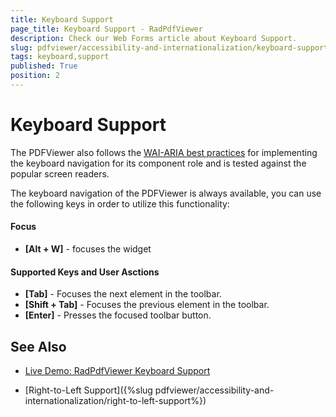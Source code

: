 ```yaml
---
title: Keyboard Support
page_title: Keyboard Support - RadPdfViewer
description: Check our Web Forms article about Keyboard Support.
slug: pdfviewer/accessibility-and-internationalization/keyboard-support
tags: keyboard,support
published: True
position: 2
---
```


# Keyboard Support

The PDFViewer also follows the [WAI-ARIA best practices](https://www.w3.org/TR/wai-aria-practices/) for implementing the keyboard navigation for its component role and is tested against the popular screen readers.

The keyboard navigation of the PDFViewer is always available, you can use the following keys in order to utilize this functionality:

#### Focus
* **[Alt + W]** - focuses the widget

#### Supported Keys and User Asctions
* **[Tab]** - Focuses the next element in the toolbar.
* **[Shift + Tab]** - Focuses the previous element in the toolbar.
* **[Enter]** - Presses the focused toolbar button.

## See Also

 * [Live Demo: RadPdfViewer Keyboard Support](https://demos.telerik.com/aspnet-ajax/pdfviewer/keyboard-navigation)

 * [Right-to-Left Support]({%slug pdfviewer/accessibility-and-internationalization/right-to-left-support%})

